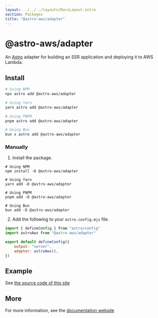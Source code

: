 ```yaml
---
layout: ../../../layouts/DocsLayout.astro
section: Packages
title: "@astro-aws/adapter"
---
```


# @astro-aws/adapter

An [Astro](https://astro.build) adapter for building an SSR application and deploying it to AWS Lambda.

## Install

```sh
# Using NPM
npx astro add @astro-aws/adapter

# Using Yarn
yarn astro add @astro-aws/adapter

# Using PNPM
pnpm astro add @astro-aws/adapter

# Using Bun
bun x astro add @astro-aws/adapter
```

### Manually

1. Install the package.

```
# Using NPM
npm install -D @astro-aws/adapter

# Using Yarn
yarn add -D @astro-aws/adapter

# Using PNPM
pnpm add -D @astro-aws/adapter

# Using Bun
bun add -D @astro-aws/adapter
```

2. Add the following to your `astro.config.mjs` file.

```js
import { defineConfig } from "astro/config"
import astroAws from "@astro-aws/adapter"

export default defineConfig({
	output: "server",
	adapter: astroAws(),
})
```

## Example

See [the source code of this site](https://github.com/lukeshay/astro-aws/blob/main/apps/www/astro.config.ts)

## More

For more information, see the [documentation website](https://astro-aws.org/)
